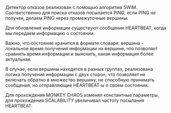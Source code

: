 Детектор отказов реализован с помощью алгоритма SWIM.
Соответственно для поиска отказов посылается PING, если PING не получен, делаем PING через промежуточные вершины.

Для обновления информации существуют сообщения HEARTBEAT, когда мы передаем информацию о состоянии.

Важно, что состояние хранится в формате словаря: вершина - локальное время получения информации на вершине,
что позволяет сравнить время информации и выяснить, какая информация более актуальная.

В случае, если вершины находятся в разных группах, реализована логика получения информации с двух сторон, что позволяет
не включать обратно в множество вершину, не способную принимать сообщения, но отправляющие HEARTBEAT-ы о своем состоянии.

Для прохождения MONKEY CHAOS изменял константные параметры, для прохождения SCALABILITY увеличивал частоту посылания HEARTBEAT.